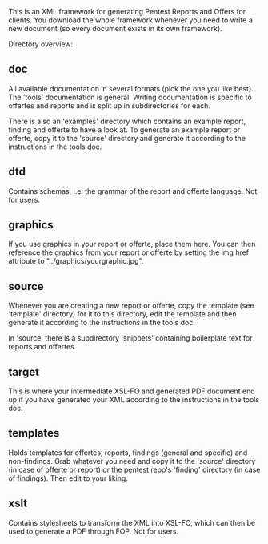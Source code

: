 This is an XML framework for generating Pentest Reports and Offers for clients. You download the whole framework whenever you need to write a new document (so every document exists in its own framework).

Directory overview:

doc
---

All available documentation in several formats (pick the one you like best). The 'tools' documentation is general. Writing documentation is specific to offertes and reports and is split up in subdirectories for each.

There is also an 'examples' directory which contains an example report, finding and offerte to have a look at. To generate an example report or offerte, copy it to the 'source' directory and generate it according to the instructions in the tools doc.

dtd
---

Contains schemas, i.e. the grammar of the report and offerte language. Not for users.

graphics
--------

If you use graphics in your report or offerte, place them here. You can then reference the graphics from your report or offerte by setting the img href attribute to "../graphics/yourgraphic.jpg".

source
------

Whenever you are creating a new report or offerte, copy the template (see 'template' directory) for it to this directory, edit the template and then generate it according to the instructions in the tools doc.

In 'source' there is a subdirectory 'snippets' containing boilerplate text for reports and offertes.

target
------

This is where your intermediate XSL-FO and generated PDF document end up if you have generated your XML according to the instructions in the tools doc.

templates
---------

Holds templates for offertes, reports, findings (general and specific) and non-findings. Grab whatever you need and copy it to the 'source' directory (in case of offerte or report) or the pentest repo's 'finding' directory (in case of findings). Then edit to your liking.

xslt
----

Contains stylesheets to transform the XML into XSL-FO, which can then be used to generate a PDF through FOP. Not for users.